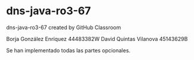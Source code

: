 # dns-java-ro3-67
dns-java-ro3-67 created by GitHub Classroom

Borja González Enríquez 44483382W
David Quintas Vilanova 45143629B

Se han implementado todas las partes opcionales.
